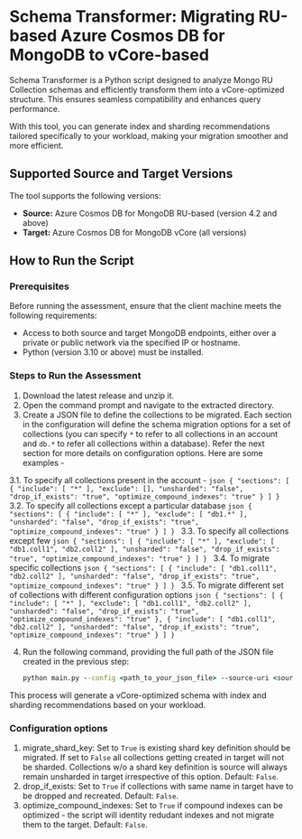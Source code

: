 # Schema Transformer: Migrating RU-based Azure Cosmos DB for MongoDB to vCore-based

Schema Transformer is a Python script designed to analyze Mongo RU Collection schemas and efficiently transform them into a vCore-optimized structure. This ensures seamless compatibility and enhances query performance.

With this tool, you can generate index and sharding recommendations tailored specifically to your workload, making your migration smoother and more efficient.

## Supported Source and Target Versions

The tool supports the following versions:

- **Source:** Azure Cosmos DB for MongoDB RU-based (version 4.2 and above)
- **Target:** Azure Cosmos DB for MongoDB vCore (all versions)

## How to Run the Script

### Prerequisites

Before running the assessment, ensure that the client machine meets the following requirements:

- Access to both source and target MongoDB endpoints, either over a private or public network via the specified IP or hostname.
- Python (version 3.10 or above) must be installed.

### Steps to Run the Assessment

1. Download the latest release and unzip it.
2. Open the command prompt and navigate to the extracted directory.
3. Create a JSON file to define the collections to be migrated. Each section in the configuration will define the schema migration options for a set of collections (you can specify `*` to refer to all collections in an account and `db.*` to refer all collections within a database). Refer the next section for more details on configuration options. Here are some examples -

3.1. To specify all collections present in the account - 
    ```json
    {
        "sections": [
            {
                "include": [
                    "*"
                ],
                "exclude": [],
                "unsharded": "false",
                "drop_if_exists": "true",
                "optimize_compound_indexes": "true"
            }
        ]
    }
    ```
3.2. To specify all collections except a particular database
    ```json
    {
        "sections": [
            {
                "include": [
                    "*"
                ],
                "exclude": [
                    "db1.*"
                ],
                "unsharded": "false",
                "drop_if_exists": "true",
                "optimize_compound_indexes": "true"
            }
        ]
    }
    ```
3.3. To specify all collections except few
    ```json
    {
        "sections": [
            {
                "include": [
                    "*"
                ],
                "exclude": [
                    "db1.coll1",
                    "db2.coll2"
                ],
                "unsharded": "false",
                "drop_if_exists": "true",
                "optimize_compound_indexes": "true"
            }
        ]
    }
    ```
3.4. To migrate specific collections
    ```json
    {
        "sections": [
            {
                "include": [
                    "db1.coll1",
                    "db2.coll2"
                ],
                "unsharded": "false",
                "drop_if_exists": "true",
                "optimize_compound_indexes": "true"
            }
        ]
    }
    ```
3.5. To migrate different set of collections with different configuration options
    ```json
    {
        "sections": [
            {
                "include": [
                    "*"
                ],
                "exclude": [
                    "db1.coll1",
                    "db2.coll2"
                ],
                "unsharded": "false",
                "drop_if_exists": "true",
                "optimize_compound_indexes": "true"
            },
            {
                "include": [
                    "db1.coll1",
                    "db2.coll2"
                ],
                "unsharded": "false",
                "drop_if_exists": "true",
                "optimize_compound_indexes": "true"
            }
        ]
    }
    ```

4. Run the following command, providing the full path of the JSON file created in the previous step:

    ```cmd
    python main.py --config <path_to_your_json_file> --source-uri <source_mongo_uri> --dest-uri <destination_mongo_uri>
    ```

This process will generate a vCore-optimized schema with index and sharding recommendations based on your workload.


### Configuration options
1. migrate_shard_key: Set to `True` is existing shard key definition should be migrated. If set to `False` all collections getting created in target will not be sharded. Collections w/o a shard key definition is source will always remain unsharded in target irrespective of this option. Default: `False`.
2. drop_if_exists: Set to `True` if collections with same name in target have to be dropped and recreated. Default: `False`.
3. optimize_compound_indexes: Set to `True` if compound indexes can be optimized - the script will identity redudant indexes and not migrate them to the target. Default: `False`.